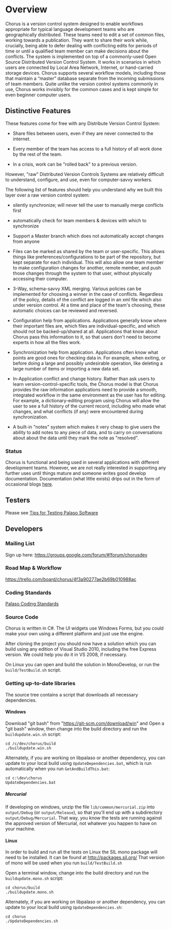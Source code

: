 Overview
========

Chorus is a version control system designed to enable workflows appropriate for typical language
development teams who are geographically distributed. These teams need to edit a set of common
files, working towards a publication. They want to share their work while, crucially, being able
to defer dealing with conflicting edits for periods of time or until a qualified team member can
make decisions about the conflicts. The system is implemented on top of a commonly-used Open
Source Distributed Version Control System. It works in scenarios in which users are connected by
Local Area Network, Internet, or hand-carried storage devices. Chorus supports several workflow
models, including those that maintain a “master” database separate from the incoming submissions
of team members. Quite unlike the version control systems commonly in use, Chorus works
invisibly for the common cases and is kept simple for even beginner computer users.

## Distinctive Features

These features come for free with any Distribute Version Control System:

 * Share files between users, even if they are never connected to the internet.

 * Every member of the team has access to a full history of all work done by the rest of the team.

 * In a crisis, work can be "rolled back" to a previous version.


However, "raw" Distributed Version Controls Systems are relatively difficult to understand,
configure, and use, even for computer-savvy workers.


The following list of features should help you understand why we built this layer over a raw version control system:


 * silently synchronize; will never tell the user to manually merge conflicts first

 * automatically check for team members & devices with which to synchronize

 * Support a Master branch which does not automatically accept changes from anyone

 * Files can be marked as shared by the team or user-specific. This allows things like
   preferences/configurations to be part of the repository, but kept separate for each
   individual. This will also allow one team member to make configuration changes for another,
   remote member, and push those changes through the system to that user, without physically
   accessing their computer.

 * 3-Way, schema-savvy XML merging. Various policies can be implemented for choosing a winner in
   the case of conflicts. Regardless of the policy, details of the conflict are logged in an xml
   file which also under version control. At a time and place of the team's choosing, these
   automatic choices can be reviewed and reversed.

 * Configuration help from applications. Applications generally know where their important files
   are, which files are individual-specific, and which should not be backed-up/shared at all.
   Applications that know about Chorus pass this information to it, so that users don't need to
   become experts in how all the files work.

 * Synchronization help from application. Applications often know what points are good ones for
   checking data in. For example, when exiting, or before doing a large and possibly undesirable
   operation, like deleting a large number of items or importing a new data set.

 * In-Application conflict and change history. Rather than ask users to learn
   version-control-specific tools, the Chorus model is that Chorus provides the raw information
   applications need to provide a smooth, integrated workflow in the same environment as the user
   has for editing. For example, a dictionary-editing program using Chorus will allow the user to
   see a full history of the current record, including who made what changes, and what conflicts
   (if any) were encountered during synchronization.

 * A built-in "notes" system which makes it very cheap to give users the ability to add notes to
   any piece of data, and to carry on conversations about about the data until they mark the
   note as "resolved".

### Status

Chorus is functional and being used in several applications with different development teams.
However, we are not really interested in supporting
any further uses until things mature and someone writes good develop documentation.
Documentation (what little exists) drips out in the form of occasional blogs
[here](http://chorussr.wordpress.com/).

## Testers

Please see [Tips for Testing Palaso Software](https://docs.google.com/document/d/1dkp0edjJ8iqkrYeXdbQJcz3UicyilLR7GxMRIUAGb1E/edit)

## Developers

### Mailing List

Sign up here: https://groups.google.com/forum/#!forum/chorusdev

### Road Map & Workflow

https://trello.com/board/chorus/4f3a90277ae2b69b010988ac

### Coding Standards

[Palaso Coding Standards](https://docs.google.com/document/d/1t4QVHWwGnrUi036lOXM-hnHVn15BbJkuGVKGLnbo4qk/edit)

### Source Code

Chorus is written in C#. The UI widgets use Windows Forms, but you could make your own using a
different platform and just use the engine.

After cloning the project you should now have a solution which you can build using any edition
of Visual Studio 2010, including the free Express version. We could help you do it in VS 2008,
if necessary.

On Linux you can open and build the solution in MonoDevelop, or run the `build/TestBuild.sh` script.

### Getting up-to-date libraries

The source tree contains a script that downloads all necessary dependencies.

#### Windows

Download "git bash" from "https://git-scm.com/download/win" and Open a "git bash" window, then change into the build directory and run the `buildupdate.win.sh` script:

	cd /c/dev/chorus/build
	./buildupdate.win.sh

Alternately, if you are working on libpalaso or another dependency, you can update to your local
build using `UpdateDependencies.bat`, which is run automatically when you run `GetAndBuildThis.bat`:

	cd c:\dev\chorus
	UpdateDependencies.bat

##### Mercurial

If developing on windows, unzip the file `lib/common/mercurial.zip` into `output/Debug` (or `output/Release`), so that you'll end up with a subdirectory `output/Debug/Mercurial`. That way, you know the tests are running against the approved version of Mercurial, not whatever you happen to have on your machine.

#### Linux

In order to build and run all the tests on Linux the SIL mono package will need to be installed.
It can be found at http://packages.sil.org/
That version of mono will be used when you run `build/TestBuild.sh`

Open a terminal window, change into the build directory and run the `buildupdate.mono.sh` script:

	cd chorus/build
	./buildupdate.mono.sh

Alternately, if you are working on libpalaso or another dependency, you can update to your local
build using `UpdateDependencies.sh`:

	cd chorus
	./UpdateDependencies.sh

